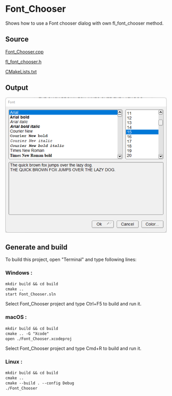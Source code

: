 # Font_Chooser

Shows how to use a Font chooser dialog with own fl_font_chooser method.

## Source

[Font_Chooser.cpp](Font_Chooser.cpp)

[fl_font_chooser.h](fl_font_chooser.h)

[CMakeLists.txt](CMakeLists.txt)

## Output

![output](../../../docs/Pictures/Examples/Font_Chooser.png)

## Generate and build

To build this project, open "Terminal" and type following lines:

### Windows :

``` shell
mkdir build && cd build
cmake .. 
start Font_Chooser.sln
```

Select Font_Chooser project and type Ctrl+F5 to build and run it.

### macOS :

``` shell
mkdir build && cd build
cmake .. -G "Xcode"
open ./Font_Chooser.xcodeproj
```

Select Font_Chooser project and type Cmd+R to build and run it.

### Linux :

``` shell
mkdir build && cd build
cmake .. 
cmake --build . --config Debug
./Font_Chooser
```
